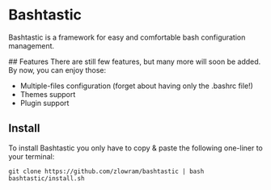 # Bashtastic

Bashtastic is a framework for easy and comfortable bash configuration
management.

## Features
There are still few features, but many more will soon be added. By now, you can
enjoy those:

* Multiple-files configuration (forget about having only the .bashrc file!)
* Themes support
* Plugin support

## Install
To install Bashtastic you only have to copy & paste the following one-liner to
your terminal:

    git clone https://github.com/zlowram/bashtastic | bash bashtastic/install.sh
